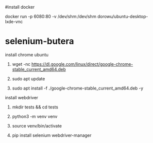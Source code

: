 #install docker

docker run -p 6080:80 -v /dev/shm:/dev/shm dorowu/ubuntu-desktop-lxde-vnc


# selenium-butera

install chrome ubuntu 

1. wget -nc https://dl.google.com/linux/direct/google-chrome-stable_current_amd64.deb

2. sudo apt update

3. sudo apt install -f ./google-chrome-stable_current_amd64.deb -y

install webdriver

1. mkdir tests && cd tests

2. python3 -m venv venv

3. source venv/bin/activate

4. pip install selenium webdriver-manager
